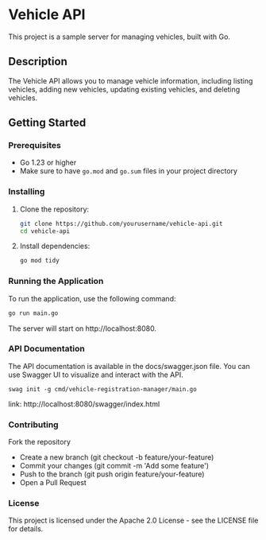 # Vehicle API

This project is a sample server for managing vehicles, built with Go.

## Description

The Vehicle API allows you to manage vehicle information, including listing vehicles, adding new vehicles, updating existing vehicles, and deleting vehicles.

## Getting Started

### Prerequisites

- Go 1.23 or higher
- Make sure to have `go.mod` and `go.sum` files in your project directory

### Installing

1. Clone the repository:
    ```sh
    git clone https://github.com/yourusername/vehicle-api.git
    cd vehicle-api
    ```

2. Install dependencies:
    ```sh
    go mod tidy
    ```

### Running the Application

To run the application, use the following command:
```sh
go run main.go
```


The server will start on http://localhost:8080.  

### API Documentation
The API documentation is available in the docs/swagger.json file. You can use Swagger UI to visualize and interact with the API.  

```shell
swag init -g cmd/vehicle-registration-manager/main.go
```
link: http://localhost:8080/swagger/index.html

### Contributing
Fork the repository
- Create a new branch (git checkout -b feature/your-feature)
- Commit your changes (git commit -m 'Add some feature')
- Push to the branch (git push origin feature/your-feature)
- Open a Pull Request

### License
This project is licensed under the Apache 2.0 License - see the LICENSE file for details.